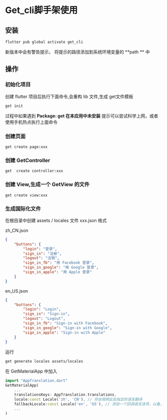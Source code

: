 # Get_cli脚手架使用

## 安装

```shell
flutter pub global activate get_cli
```

新版本中会有警告提示， 将提示的路径添加到系统环境变量的 **path ** 中

## 操作

### 初始化项目

创建 flutter 项目后执行下面命令,会重构 lib 文件,生成 get文件模板

```shell
get init
```

过程中如果遇到 **Package: get 在本应用中未安装** 提示可以尝试科学上网，或者使用手机热点执行上面命令

### 创建页面 

```shell
get create page:xxx
```

### 创建 GetController

```shell
get  create controller:xxx
```

### 创建 View,生成一个 GetView 的文件

```shell
get create view:xxx
```

### 生成国际化文件

在根目录中创建 assets / locales 文件 xxx.json 格式

zh_CN.json

```json
{
    "buttons": {
        "login": "登录",
        "sign_in": "注册",
        "logout": "注销",
        "sign_in_fb": "用 Facebook 登录",
        "sign_in_google": "用 Google 登录",
        "sign_in_apple": "用 Apple 登录"
    }
}
```

en_US.json

```json
{
    "buttons": {
        "login": "Login",
        "sign_in": "Sign-in",
        "logout": "Logout",
        "sign_in_fb": "Sign-in with Facebook",
        "sign_in_google": "Sign-in with Google",
        "sign_in_apple": "Sign-in with Apple"
    }
}
```

运行

```shell
get generate locales assets/locales
```

在 GetMaterialApp 中加入

```dart
import "AppTranslation.dart"
GetMaterialApp(
    ...
    translationsKeys: AppTranslation.translations,
    locale:const Locale('zh', 'CN'), // 将会按照此处指定的语言翻译
    fallbackLocale:const Locale('en', 'US'), // 添加一个回调语言选项，以备上面指定的语言翻译不存在
    ...
)
```

